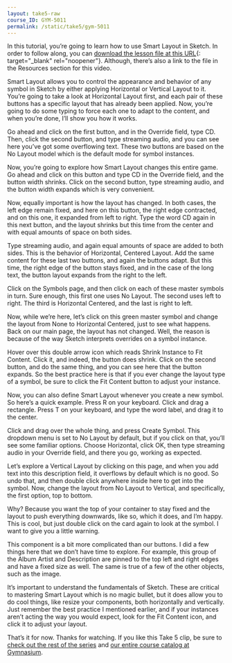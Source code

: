 ```yaml
---
layout: take5-raw
course_ID: GYM-5011
permalink: /static/take5/gym-5011
---
```


In this tutorial, you’re going to learn how to use Smart Layout in Sketch. In order to follow along, you can [download the lesson file at this URL][1]{: target="_blank" rel="noopener"}. Although, there’s also a link to the file in the Resources section for this video.

Smart Layout allows you to control the appearance and behavior of any symbol in Sketch by either applying Horizontal or Vertical Layout to it. You’re going to take a look at Horizontal Layout first, and each pair of these buttons has a specific layout that has already been applied. Now, you’re going to do some typing to force each one to adapt to the content, and when you’re done, I’ll show you how it works.

Go ahead and click on the first button, and in the Override field, type CD. Then, click the second button, and type streaming audio, and you can see here you’ve got some overflowing text. These two buttons are based on the No Layout model which is the default mode for symbol instances.

Now, you’re going to explore how Smart Layout changes this entire game. Go ahead and click on this button and type CD in the Override field, and the button width shrinks. Click on the second button, type streaming audio, and the button width expands which is very convenient.

Now, equally important is how the layout has changed. In both cases, the left edge remain fixed, and here on this button, the right edge contracted, and on this one, it expanded from left to right. Type the word CD again in this next button, and the layout shrinks but this time from the center and with equal amounts of space on both sides.

Type streaming audio, and again equal amounts of space are added to both sides. This is the behavior of Horizontal, Centered Layout. Add the same content for these last two buttons, and again the buttons adapt. But this time, the right edge of the button stays fixed, and in the case of the long text, the button layout expands from the right to the left.

Click on the Symbols page, and then click on each of these master symbols in turn. Sure enough, this first one uses No Layout. The second uses left to right. The third is Horizontal Centered, and the last is right to left.

Now, while we’re here, let’s click on this green master symbol and change the layout from None to Horizontal Centered, just to see what happens. Back on our main page, the layout has not changed. Well, the reason is because of the way Sketch interprets overrides on a symbol instance.

Hover over this double arrow icon which reads Shrink Instance to Fit Content. Click it, and indeed, the button does shrink. Click on the second button, and do the same thing, and you can see here that the button expands. So the best practice here is that if you ever change the layout type of a symbol, be sure to click the Fit Content button to adjust your instance.

Now, you can also define Smart Layout whenever you create a new symbol. So here’s a quick example. Press R on your keyboard. Click and drag a rectangle. Press T on your keyboard, and type the word label, and drag it to the center.

Click and drag over the whole thing, and press Create Symbol. This dropdown menu is set to No Layout by default, but if you click on that, you’ll see some familiar options. Choose Horizontal, click OK, then type streaming audio in your Override field, and there you go, working as expected.

Let’s explore a Vertical Layout by clicking on this page, and when you add text into this description field, it overflows by default which is no good. So undo that, and then double click anywhere inside here to get into the symbol. Now, change the layout from No Layout to Vertical, and specifically, the first option, top to bottom.

Why? Because you want the top of your container to stay fixed and the layout to push everything downwards, like so, which it does, and I’m happy. This is cool, but just double click on the card again to look at the symbol. I want to give you a little warning.

This component is a bit more complicated than our buttons. I did a few things here that we don’t have time to explore. For example, this group of the Album Artist and Description are pinned to the top left and right edges and have a fixed size as well. The same is true of a few of the other objects, such as the image.

It’s important to understand the fundamentals of Sketch. These are critical to mastering Smart Layout which is no magic bullet, but it does allow you to do cool things, like resize your components, both horizontally and vertically. Just remember the best practice I mentioned earlier, and if your instances aren’t acting the way you would expect, look for the Fit Content icon, and click it to adjust your layout.

That’s it for now. Thanks for watching. If you like this Take 5 clip, be sure to [check out the rest of the series][2] and [our entire course catalog at Gymnasium][3].

[1]: https://gymnasium.github.io/take5/gym-5011.zip
[2]: https://thegymnasium.com/take5
[3]: https://thegymnasium.com/courses
